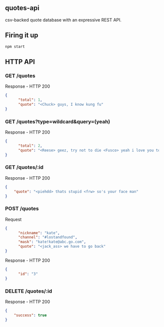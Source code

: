 quotes-api
----------
csv-backed quote database with an expressive REST API.

Firing it up
------------
```bash
npm start
```

HTTP API
--------

### GET /quotes
Response - HTTP 200
```json
{
      "total": 1,
      "quote": "<Chuck> guys, I know kung fu"
}
```

### GET /quotes?type=wildcard&query=(yeah)
Response - HTTP 200
```json
{
      "total": 2,
      "quote": "<Reese> geez, try not to die <Fusco> yeah i love you too"
}
```

### GET /quotes/:id
Response - HTTP 200
```json
{
    "quote": "<piehdd> thats stupid <frw> so's your face man"
}
```

### POST /quotes
Request
```json
{
      "nickname": "kate",
      "channel": "#lostandfound",
      "mask": "kate!kate@abc.go.com",
      "quote": "<jack_ass> we have to go back"
}
```
Response - HTTP 200
```json
{
      "id": "3"
}
```

### DELETE /quotes/:id
Response - HTTP 200
```json
{
    "success": true
}
```